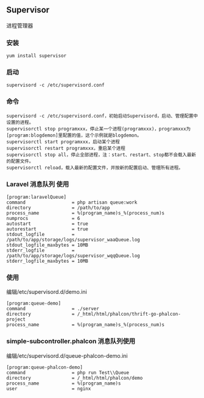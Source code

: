 ## Supervisor
进程管理器

### 安装
~~~
yum install supervisor
~~~

### 启动
~~~
supervisord -c /etc/supervisord.conf
~~~

### 命令
~~~
supervisord -c /etc/supervisord.conf，初始启动Supervisord，启动、管理配置中设置的进程。
supervisorctl stop programxxx，停止某一个进程(programxxx)，programxxx为[program:blogdemon]里配置的值，这个示例就是blogdemon。
supervisorctl start programxxx，启动某个进程
supervisorctl restart programxxx，重启某个进程
supervisorctl stop all，停止全部进程，注：start、restart、stop都不会载入最新的配置文件。
supervisorctl reload，载入最新的配置文件，并按新的配置启动、管理所有进程。
~~~

### Laravel 消息队列 使用
~~~
[program:laravelQueue]
command                 = php artisan queue:work
directory               = /path/to/app
process_name            = %(program_name)s_%(process_num)s
numprocs                = 6
autostart               = true
autorestart             = true
stdout_logfile          = /path/to/app/storage/logs/supervisor_waaQueue.log
stdout_logfile_maxbytes = 10MB
stderr_logfile          = /path/to/app/storage/logs/supervisor_wqqQueue.log
stderr_logfile_maxbytes = 10MB
~~~

### 使用
编辑/etc/supervisord.d/demo.ini
~~~
[program:queue-demo]
command                 = ./server
directory               = /_html/html/phalcon/thrift-go-phalcon-project
process_name            = %(program_name)s_%(process_num)s
~~~

### simple-subcontroller.phalcon 消息队列使用
编辑/etc/supervisord.d/queue-phalcon-demo.ini
~~~
[program:queue-phalcon-demo]
command                 = php run Test\\Queue
directory               = /_html/html/phalcon/demo
process_name            = %(program_name)s
user                    = nginx
~~~